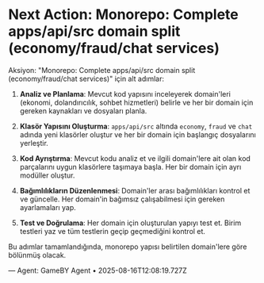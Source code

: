 # Next Action: Monorepo: Complete apps/api/src domain split (economy/fraud/chat services)

Aksiyon: "Monorepo: Complete apps/api/src domain split (economy/fraud/chat services)" için alt adımlar:

1. **Analiz ve Planlama**: Mevcut kod yapısını inceleyerek domain'leri (ekonomi, dolandırıcılık, sohbet hizmetleri) belirle ve her bir domain için gereken kaynakları ve dosyaları planla.

2. **Klasör Yapısını Oluşturma**: `apps/api/src` altında `economy`, `fraud` ve `chat` adında yeni klasörler oluştur ve her bir domain için başlangıç dosyalarını yerleştir.

3. **Kod Ayrıştırma**: Mevcut kodu analiz et ve ilgili domain'lere ait olan kod parçalarını uygun klasörlere taşımaya başla. Her bir domain için ayrı modüller oluştur.

4. **Bağımlılıkların Düzenlenmesi**: Domain'ler arası bağımlılıkları kontrol et ve güncelle. Her domain'in bağımsız çalışabilmesi için gereken ayarlamaları yap.

5. **Test ve Doğrulama**: Her domain için oluşturulan yapıyı test et. Birim testleri yaz ve tüm testlerin geçip geçmediğini kontrol et. 

Bu adımlar tamamlandığında, monorepo yapısı belirtilen domain'lere göre bölünmüş olacak.

— Agent: GameBY Agent • 2025-08-16T12:08:19.727Z
